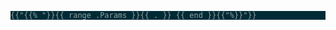 <div class="highlight">
<pre tabindex="0" style="color:#93a1a1;background-color:#002b36;-moz-tab-size:4;-o-tab-size:4;tab-size:4">
<code class="language-markdown" data-lang="markdown">{{"{{% "}}{{ range .Params }}{{ . }} {{ end }}{{"%}}"}}</code>
</pre></div>